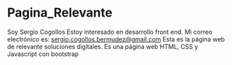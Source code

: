 # Pagina_Relevante
Soy Sergio Cogollos
Estoy interesado en desarrollo front end. 
Mi correo electrónico es: sergio.cogollos.bermudez@gmail.com
Esta es la página web de relevante soluciones digitales.
Es una página web HTML, CSS y Javascript con bootstrap 
